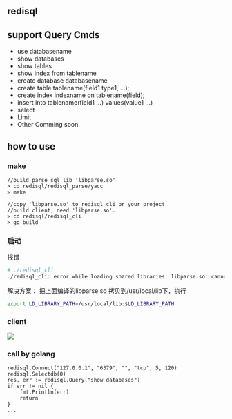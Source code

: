 redisql
----
## support Query Cmds
* use databasename
* show databases
* show tables
* show index from tablename
* create database databasename
* create table tablename(field1 type1, ...);
* create index indexname on tablename(field);
* insert into tablename(field1 ...) values(value1 ...)
* select
* Limit
* Other Comming soon

## how to use
### make
```golang
//build parse sql lib 'libparse.so' 
> cd redisql/redisql_parse/yacc
> make

//copy 'libparse.so' to redisql_cli or your project
//build client, need 'libparse.so'.
> cd redisql/redisql_cli
> go build
```

### 启动

报错

```sh
# ./redisql_cli 
./redisql_cli: error while loading shared libraries: libparse.so: cannot open shared object file: No such file or directory
```

解决方案：
把上面编译的libparse.so 拷贝到/usr/local/lib下，执行
```sh
export LD_LIBRARY_PATH=/usr/local/lib:$LD_LIBRARY_PATH
```

### client
![](https://github.com/qianlnk/redisql/blob/master/redisql.jpg)
### call by golang

```golang
redisql.Connect("127.0.0.1", "6379", "", "tcp", 5, 120)
redisql.Selectdb(0)
res, err := redisql.Query("show databases")
if err != nil {
	fmt.Println(err)
	return
}
...
```
